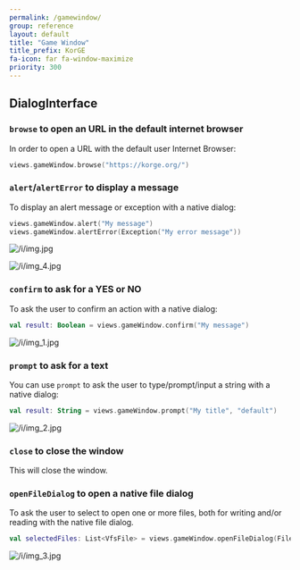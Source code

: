```yaml
---
permalink: /gamewindow/
group: reference
layout: default
title: "Game Window"
title_prefix: KorGE
fa-icon: far fa-window-maximize
priority: 300
---
```


## DialogInterface

### `browse` to open an URL in the default internet browser

In order to open a URL with the default user Internet Browser:

```kotlin
views.gameWindow.browse("https://korge.org/")
```

### `alert`/`alertError` to display a message

To display an alert message or exception with a native dialog:

```kotlin
views.gameWindow.alert("My message")
views.gameWindow.alertError(Exception("My error message"))
```

![/i/img.jpg](/i/img.avif)

![/i/img_4.jpg](/i/img_4.avif)

### `confirm` to ask for a YES or NO

To ask the user to confirm an action with a native dialog:

```kotlin
val result: Boolean = views.gameWindow.confirm("My message")
```

![/i/img_1.jpg](/i/img_1.avif)

### `prompt` to ask for a text

You can use `prompt` to ask the user to type/prompt/input a string with a native dialog:

```kotlin
val result: String = views.gameWindow.prompt("My title", "default")
```

![/i/img_2.jpg](/i/img_2.avif)

### `close` to close the window

This will close the window.

### `openFileDialog` to open a native file dialog

To ask the user to select to open one or more files, both for writing and/or reading with the native file dialog.

```kotlin
val selectedFiles: List<VfsFile> = views.gameWindow.openFileDialog(FileFilter("Images" to listOf("*.jpg", "*.jpg")), write = false, multi = true, currentDir = null)
```

![/i/img_3.jpg](/i/img_3.avif)
